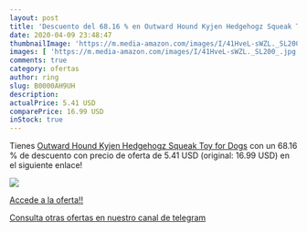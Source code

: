 ```yaml
---
layout: post
title: 'Descuento del 68.16 % en Outward Hound Kyjen Hedgehogz Squeak Toy'
date: 2020-04-09 23:48:47
thumbnailImage: 'https://m.media-amazon.com/images/I/41HveL-sWZL._SL200_.jpg'
images: [ 'https://m.media-amazon.com/images/I/41HveL-sWZL._SL200_.jpg' ]
comments: true
category: ofertas
author: ring
slug: B0000AH9UH
description:
actualPrice: 5.41 USD
comparePrice: 16.99 USD
inStock: true
---
```


Tienes [Outward Hound Kyjen Hedgehogz Squeak Toy for Dogs](https://www.amazon.com/dp/B0000AH9UH/?tag=redken08-20) con un 68.16 % de descuento con precio de oferta de 5.41 USD (original: 16.99 USD) en el siguiente enlace!

[![](https://m.media-amazon.com/images/I/41HveL-sWZL._SL200_.jpg)](https://www.amazon.com/dp/B0000AH9UH/?tag=redken08-20)

[Accede a la oferta!!](https://www.amazon.com/dp/B0000AH9UH/?tag=redken08-20)

[Consulta otras ofertas en nuestro canal de telegram](https://t.me/s/ofertas25)
